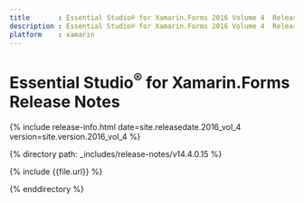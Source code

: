 ```yaml
---
title       : Essential Studio® for Xamarin.Forms 2016 Volume 4  Release Notes
description : Essential Studio® for Xamarin.Forms 2016 Volume 4  Release Notes
platform    : xamarin
---
```


# Essential Studio<sup>®</sup> for Xamarin.Forms Release Notes

{% include release-info.html date=site.releasedate.2016_vol_4 version=site.version.2016_vol_4 %} 

{% directory path: _includes/release-notes/v14.4.0.15 %}

{% include {{file.url}} %}

{% enddirectory %}